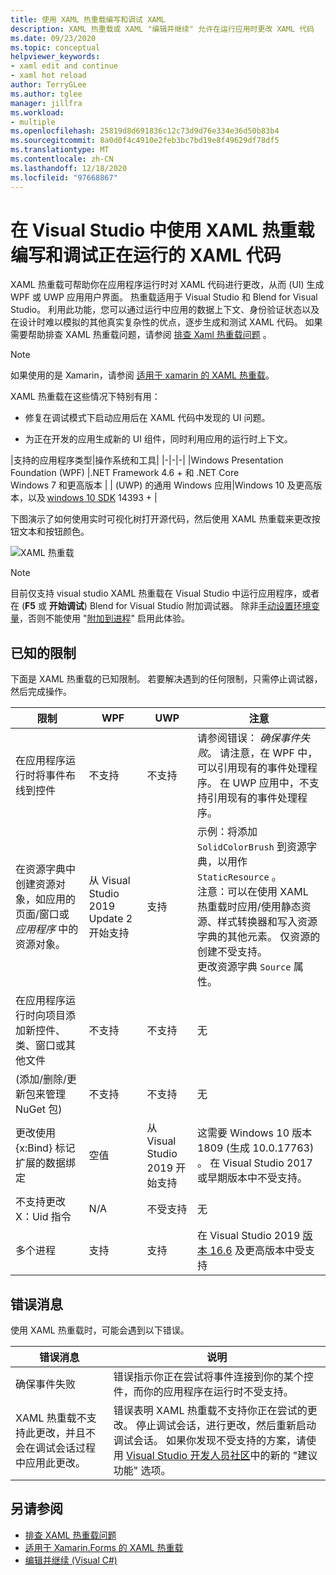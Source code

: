 ```yaml
---
title: 使用 XAML 热重载编写和调试 XAML
description: XAML 热重载或 XAML "编辑并继续" 允许在运行应用时更改 XAML 代码
ms.date: 09/23/2020
ms.topic: conceptual
helpviewer_keywords:
- xaml edit and continue
- xaml hot reload
author: TerryGLee
ms.author: tglee
manager: jillfra
ms.workload:
- multiple
ms.openlocfilehash: 25819d8d691836c12c73d9d76e334e36d50b83b4
ms.sourcegitcommit: 8a0d0f4c4910e2feb3bc7bd19e8f49629df78df5
ms.translationtype: MT
ms.contentlocale: zh-CN
ms.lasthandoff: 12/18/2020
ms.locfileid: "97668867"
---
```

# <a name="write-and-debug-running-xaml-code-with-xaml-hot-reload-in-visual-studio"></a>在 Visual Studio 中使用 XAML 热重载编写和调试正在运行的 XAML 代码

XAML 热重载可帮助你在应用程序运行时对 XAML 代码进行更改，从而 (UI) 生成 WPF 或 UWP 应用用户界面。 热重载适用于 Visual Studio 和 Blend for Visual Studio。 利用此功能，您可以通过运行中应用的数据上下文、身份验证状态以及在设计时难以模拟的其他真实复杂性的优点，逐步生成和测试 XAML 代码。 如果需要帮助排查 XAML 热重载问题，请参阅 [排查 Xaml 热重载问题](xaml-hot-reload-troubleshooting.md) 。

> [!NOTE]
> 如果使用的是 Xamarin，请参阅 [适用于 xamarin 的 XAML 热重载](/xamarin/xamarin-forms/xaml/hot-reload)。

XAML 热重载在这些情况下特别有用：

* 修复在调试模式下启动应用后在 XAML 代码中发现的 UI 问题。

* 为正在开发的应用生成新的 UI 组件，同时利用应用的运行时上下文。

|支持的应用程序类型|操作系统和工具|
|-|-|-|
|Windows Presentation Foundation (WPF) |.NET Framework 4.6 + 和 .NET Core</br>Windows 7 和更高版本 |
| (UWP) 的通用 Windows 应用|Windows 10 及更高版本，以及 [windows 10 SDK](https://developer.microsoft.com/windows/downloads/windows-10-sdk) 14393 + |

下图演示了如何使用实时可视化树打开源代码，然后使用 XAML 热重载来更改按钮文本和按钮颜色。

![XAML 热重载](../debugger/media/xaml-hot-reload-using.gif)

> [!NOTE]
> 目前仅支持 visual studio XAML 热重载在 Visual Studio 中运行应用程序，或者在 (**F5** 或 **开始调试**) Blend for Visual Studio 附加调试器。 除非[手动设置环境变量](xaml-hot-reload-troubleshooting.md#verify-that-you-use-start-debugging-rather-than-attach-to-process)，否则不能使用 "[附加到进程](../debugger/attach-to-running-processes-with-the-visual-studio-debugger.md)" 启用此体验。

## <a name="known-limitations"></a>已知的限制

下面是 XAML 热重载的已知限制。 若要解决遇到的任何限制，只需停止调试器，然后完成操作。

|限制|WPF|UWP|注意|
|-|-|-|-|
|在应用程序运行时将事件布线到控件|不支持|不支持|请参阅错误： *确保事件失败*。 请注意，在 WPF 中，可以引用现有的事件处理程序。 在 UWP 应用中，不支持引用现有的事件处理程序。|
|在资源字典中创建资源对象，如应用的页面/窗口或 *应用程序* 中的资源对象。|从 Visual Studio 2019 Update 2 开始支持|支持|示例：将添加 `SolidColorBrush` 到资源字典，以用作 `StaticResource` 。</br>注意：可以在使用 XAML 热重载时应用/使用静态资源、样式转换器和写入资源字典的其他元素。 仅资源的创建不受支持。</br> 更改资源字典 `Source` 属性。|
|在应用程序运行时向项目添加新控件、类、窗口或其他文件|不支持|不支持|无|
| (添加/删除/更新包来管理 NuGet 包) |不支持|不支持|无|
|更改使用 {x:Bind} 标记扩展的数据绑定|空值|从 Visual Studio 2019 开始支持|这需要 Windows 10 版本 1809 (生成 10.0.17763) 。 在 Visual Studio 2017 或早期版本中不受支持。|
|不支持更改 X：Uid 指令|N/A|不受支持|无|
|多个进程 | 支持 | 支持 | 在 Visual Studio 2019 [版本 16.6](/visualstudio/releases/2019/release-notes-v16.6) 及更高版本中受支持 |

## <a name="error-messages"></a>错误消息

使用 XAML 热重载时，可能会遇到以下错误。

|错误消息|说明|
|-|-|
|确保事件失败|错误指示你正在尝试将事件连接到你的某个控件，而你的应用程序在运行时不受支持。|
|XAML 热重载不支持此更改，并且不会在调试会话过程中应用此更改。|错误表明 XAML 热重载不支持你正在尝试的更改。 停止调试会话，进行更改，然后重新启动调试会话。 如果你发现不受支持的方案，请使用 [Visual Studio 开发人员社区](https://aka.ms/feedback/suggest?space=8)中的新的 "建议功能" 选项。 |

## <a name="see-also"></a>另请参阅

* [排查 XAML 热重载问题](xaml-hot-reload-troubleshooting.md)
* [适用于 Xamarin.Forms 的 XAML 热重载](/xamarin/xamarin-forms/xaml/hot-reload)
* [编辑并继续 (Visual C#)](../debugger/edit-and-continue-visual-csharp.md)
